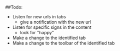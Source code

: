 ##Todo:


*  Listen for new urls in tabs
	- give a notification with the new url
*  Listen for specific signs in the content
	- look for "happy"
*  Make a change to the identified tab
*  Make a change to the toolbar of the identified tab
